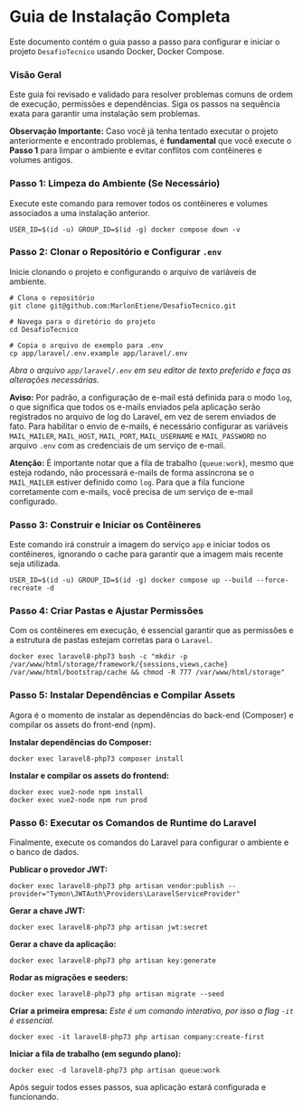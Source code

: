 # Guia de Instalação Completa

Este documento contém o guia passo a passo para configurar e iniciar o projeto `DesafioTecnico` usando Docker, Docker Compose.

### Visão Geral

Este guia foi revisado e validado para resolver problemas comuns de ordem de execução, permissões e dependências. Siga os passos na sequência exata para garantir uma instalação sem problemas.

**Observação Importante:** Caso você já tenha tentado executar o projeto anteriormente e encontrado problemas, é **fundamental** que você execute o **Passo 1** para limpar o ambiente e evitar conflitos com contêineres e volumes antigos.

### Passo 1: Limpeza do Ambiente (Se Necessário)

Execute este comando para remover todos os contêineres e volumes associados a uma instalação anterior.

```
USER_ID=$(id -u) GROUP_ID=$(id -g) docker compose down -v
```

### Passo 2: Clonar o Repositório e Configurar `.env`

Inicie clonando o projeto e configurando o arquivo de variáveis de ambiente.

```
# Clona o repositório
git clone git@github.com:MarlonEtiene/DesafioTecnico.git

# Navega para o diretório do projeto
cd DesafioTecnico

# Copia o arquivo de exemplo para .env
cp app/laravel/.env.example app/laravel/.env
```

*Abra o arquivo `app/laravel/.env` em seu editor de texto preferido e faça as alterações necessárias.*

**Aviso:** Por padrão, a configuração de e-mail está definida para o modo `log`, o que significa que todos os e-mails enviados pela aplicação serão registrados no arquivo de log do Laravel, em vez de serem enviados de fato. Para habilitar o envio de e-mails, é necessário configurar as variáveis `MAIL_MAILER`, `MAIL_HOST`, `MAIL_PORT`, `MAIL_USERNAME` e `MAIL_PASSWORD` no arquivo `.env` com as credenciais de um serviço de e-mail.

**Atenção:** É importante notar que a fila de trabalho (`queue:work`), mesmo que esteja rodando, não processará e-mails de forma assíncrona se o `MAIL_MAILER` estiver definido como `log`. Para que a fila funcione corretamente com e-mails, você precisa de um serviço de e-mail configurado.

### Passo 3: Construir e Iniciar os Contêineres

Este comando irá construir a imagem do serviço `app` e iniciar todos os contêineres, ignorando o cache para garantir que a imagem mais recente seja utilizada.

```
USER_ID=$(id -u) GROUP_ID=$(id -g) docker compose up --build --force-recreate -d
```

### Passo 4: Criar Pastas e Ajustar Permissões

Com os contêineres em execução, é essencial garantir que as permissões e a estrutura de pastas estejam corretas para o `Laravel`.

```
docker exec laravel8-php73 bash -c "mkdir -p /var/www/html/storage/framework/{sessions,views,cache} /var/www/html/bootstrap/cache && chmod -R 777 /var/www/html/storage"
```

### Passo 5: Instalar Dependências e Compilar Assets

Agora é o momento de instalar as dependências do back-end (Composer) e compilar os assets do front-end (npm).

**Instalar dependências do Composer:**

```
docker exec laravel8-php73 composer install
```

**Instalar e compilar os assets do frontend:**

```
docker exec vue2-node npm install
docker exec vue2-node npm run prod
```

### Passo 6: Executar os Comandos de Runtime do Laravel

Finalmente, execute os comandos do Laravel para configurar o ambiente e o banco de dados.

**Publicar o provedor JWT:**

```
docker exec laravel8-php73 php artisan vendor:publish --provider="Tymon\JWTAuth\Providers\LaravelServiceProvider"
```

**Gerar a chave JWT:**

```
docker exec laravel8-php73 php artisan jwt:secret
```

**Gerar a chave da aplicação:**

```
docker exec laravel8-php73 php artisan key:generate
```

**Rodar as migrações e seeders:**

```
docker exec laravel8-php73 php artisan migrate --seed
```

**Criar a primeira empresa:**
*Este é um comando interativo, por isso a flag `-it` é essencial.*

```
docker exec -it laravel8-php73 php artisan company:create-first
```

**Iniciar a fila de trabalho (em segundo plano):**

```
docker exec -d laravel8-php73 php artisan queue:work
```

Após seguir todos esses passos, sua aplicação estará configurada e funcionando.
